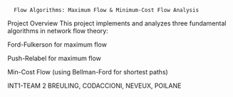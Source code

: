       Flow Algorithms: Maximum Flow & Minimum-Cost Flow Analysis
Project Overview
This project implements and analyzes three fundamental algorithms in network flow theory:

  Ford-Fulkerson for maximum flow
  
  Push-Relabel for maximum flow
  
  Min-Cost Flow (using Bellman-Ford for shortest paths)


INT1-TEAM 2 BREULING, CODACCIONI, NEVEUX, POILANE

